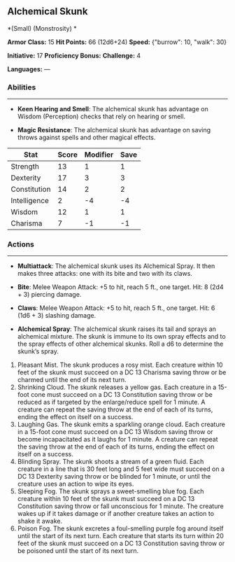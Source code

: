 ## Alchemical Skunk
*(Small) (Monstrosity) *

**Armor Class:** 15
**Hit Points:** 66 (12d6+24)
**Speed:** {"burrow": 10, "walk": 30}

**Initiative:** 17
**Proficiency Bonus:**
**Challenge:** 4

**Languages:** —

### Abilities
 --- 
- **Keen Hearing and Smell**: The alchemical skunk has advantage on Wisdom (Perception) checks that rely on hearing or smell.

- **Magic Resistance**: The alchemical skunk has advantage on saving throws against spells and other magical effects.



| Stat | Score | Modifier | Save |
| ---- | ---- | ---- | ---- |
| Strength | 13 | 1 | 1 |
| Dexterity | 17 | 3 | 3 |
| Constitution | 14 | 2 | 2 |
| Intelligence | 2 | -4 | -4 |
| Wisdom | 12 | 1 | 1 |
| Charisma | 7 | -1 | -1 |

### Actions
 --- 
- **Multiattack**: The alchemical skunk uses its Alchemical Spray. It then makes three attacks: one with its bite and two with its claws.

- **Bite**: Melee Weapon Attack: +5 to hit, reach 5 ft., one target. Hit: 8 (2d4 + 3) piercing damage.

- **Claws**: Melee Weapon Attack: +5 to hit, reach 5 ft., one target. Hit: 6 (1d6 + 3) slashing damage.

- **Alchemical Spray**: The alchemical skunk raises its tail and sprays an alchemical mixture. The skunk is immune to its own spray effects and to the spray effects of other alchemical skunks. Roll a d6 to determine the skunk’s spray.
1. Pleasant Mist. The skunk produces a rosy mist. Each creature within 10 feet of the skunk must succeed on a DC 13 Charisma saving throw or be charmed until the end of its next turn.
2. Shrinking Cloud. The skunk releases a yellow gas. Each creature in a 15-foot cone must succeed on a DC 13 Constitution saving throw or be reduced as if targeted by the enlarge/reduce spell for 1 minute. A creature can repeat the saving throw at the end of each of its turns, ending the effect on itself on a success.
3. Laughing Gas. The skunk emits a sparkling orange cloud. Each creature in a 15-foot cone must succeed on a DC 13 Wisdom saving throw or become incapacitated as it laughs for 1 minute. A creature can repeat the saving throw at the end of each of its turns, ending the effect on itself on a success.
4. Blinding Spray. The skunk shoots a stream of a green fluid. Each creature in a line that is 30 feet long and 5 feet wide must succeed on a DC 13 Dexterity saving throw or be blinded for 1 minute, or until the creature uses an action to wipe its eyes.
5. Sleeping Fog. The skunk sprays a sweet-smelling blue fog. Each creature within 10 feet of the skunk must succeed on a DC 13 Constitution saving throw or fall unconscious for 1 minute. The creature wakes up if it takes damage or if another creature takes an action to shake it awake.
6. Poison Fog. The skunk excretes a foul-smelling purple fog around itself until the start of its next turn. Each creature that starts its turn within 20 feet of the skunk must succeed on a DC 13 Constitution saving throw or be poisoned until the start of its next turn.

